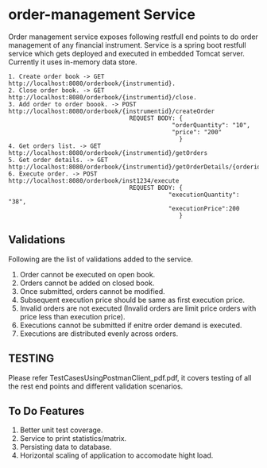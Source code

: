 # order-management Service
Order management service exposes following restfull end points to do order management of any financial instrument.
Service is a spring boot restfull service which gets deployed and executed in embedded Tomcat server. Currently it 
uses in-memory data store.

```
1. Create order book -> GET http://localhost:8080/orderbook/{instrumentid}.
2. Close order book. -> GET http://localhost:8080/orderbook/{instrumentid}/close.
3. Add order to order boook. -> POST http://localhost:8080/orderbook/{instrumentid}/createOrder
	                              REQUEST BODY: {
                                              "orderQuantity": "10",
                                              "price": "200"
	                                            }
4. Get orders list. -> GET http://localhost:8080/orderbook/{instrumentid}/getOrders
5. Get order details. -> GET http://localhost:8080/orderbook/{instrumentid}/getOrderDetails/{orderid}
6. Execute order. -> POST http://localhost:8080/orderbook/inst1234/execute
	                              REQUEST BODY: {
                                             "executionQuantity": "38",
                                             "executionPrice":200
	                                            }

```

## Validations ##
Following are the list of validations added to the service.
1. Order cannot be executed on open book.
2. Orders cannot be added on closed book.
3. Once submitted, orders cannot be modified.
4. Subsequent execution price should be same as first execution price.
5. Invalid orders are not executed (Invalid orders are limit price orders with price less than execution price).
6. Executions cannot be submitted if enitre order demand is executed.
7. Executions are distributed evenly across orders. 

## TESTING ##
Please refer TestCasesUsingPostmanClient_pdf.pdf, it covers testing of all the rest end points and different
validation scenarios.

## To Do Features ##
1. Better unit test coverage.
2. Service to print statistics/matrix.
2. Persisting data to database.
3. Horizontal scaling of application to accomodate hight load.


